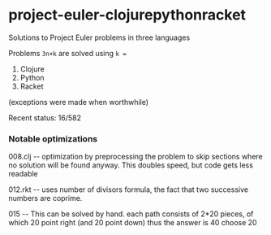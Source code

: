 # project-euler-clojurepythonracket
Solutions to Project Euler problems in three languages

Problems `3n+k` are solved using `k =`

1. Clojure
2. Python
3. Racket

(exceptions were made when worthwhile)

Recent status: 16/582

### Notable optimizations

008.clj -- optimization by preprocessing the problem to skip sections where no solution will be found anyway. This doubles speed, but code gets less readable

012.rkt -- uses number of divisors formula, the fact that two successive numbers are coprime.

015 -- This can be solved by hand. each path consists of 2\*20 pieces, of which 20 point right (and 20 point down) thus the answer is 40 choose 20
